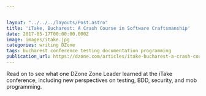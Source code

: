 ```yaml
---


layout: "../../../layouts/Post.astro"
title: 'iTake, Bucharest: A Crash Course in Software Craftsmanship'
date: 2017-05-17T00:00:00.000Z
image: images/itake.jpg
categories: writing DZone
tags: bucharest conference testing documentation programming
publication_url: https://dzone.com/articles/itake-bucharest-a-crash-course-in-software-craftsm
---
```


Read on to see what one DZone Zone Leader learned at the iTake conference, including new perspectives on testing, BDD, security, and mob programming.
